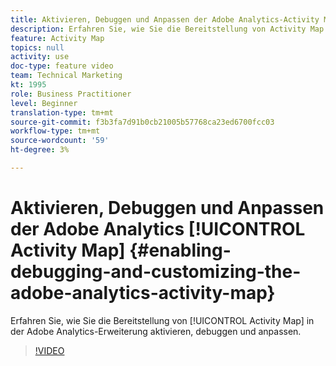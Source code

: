```yaml
---
title: Aktivieren, Debuggen und Anpassen der Adobe Analytics-Activity Map
description: Erfahren Sie, wie Sie die Bereitstellung von Activity Map in der Adobe Analytics-Erweiterung aktivieren, debuggen und anpassen.
feature: Activity Map
topics: null
activity: use
doc-type: feature video
team: Technical Marketing
kt: 1995
role: Business Practitioner
level: Beginner
translation-type: tm+mt
source-git-commit: f3b3fa7d91b0cb21005b57768ca23ed6700fcc03
workflow-type: tm+mt
source-wordcount: '59'
ht-degree: 3%

---
```



# Aktivieren, Debuggen und Anpassen der Adobe Analytics [!UICONTROL Activity Map] {#enabling-debugging-and-customizing-the-adobe-analytics-activity-map}

Erfahren Sie, wie Sie die Bereitstellung von [!UICONTROL Activity Map] in der Adobe Analytics-Erweiterung aktivieren, debuggen und anpassen.

>[!VIDEO](https://video.tv.adobe.com/v/25878?quality=12)
